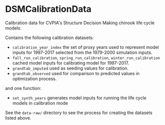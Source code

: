 # DSMCalibrationData

Calibration data for CVPIA's Structure Decision Making chinook life cycle models.

Contains the following calibration datasets:

* `calibration_year_index` the set of proxy years used to represent model inputs for 1997-2017 selected from the 1979-2000 simulation inputs.
* `fall_run_calibration`, `spring_run_calibration`, `winter_run_calibration` cached model inputs for calibrating model for 1997-2017.
* `grandtab_imputed` used as seeding values for calibration.
* `grandtab_observed` used for comparison to predicted values in optimization process.

and one function: 

* `set_synth_years` generates model inputs for running the life cycle models in calibration mode

See the `data-raw/` directory to see the process for creating the datasets listed above.

